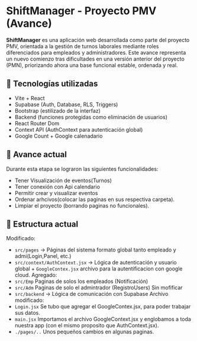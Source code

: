 # ShiftManager - Proyecto PMV (Avance)

**ShiftManager** es una aplicación web desarrollada como parte del proyecto PMV, orientada a la gestión de turnos laborales mediante roles diferenciados para empleados y administradores. Este avance representa un nuevo comienzo tras dificultades en una versión anterior del proyecto (PMN), priorizando ahora una base funcional estable, ordenada y real.

## 🚀 Tecnologías utilizadas

- Vite + React  
- Supabase (Auth, Database, RLS, Triggers)  
- Bootstrap (estilizado de la interfaz)  
- Backend (funciones protegidas como eliminación de usuarios)  
- React Router Dom  
- Context API (AuthContext para autenticación global)
- Google Count + Google calenadario

## 📌 Avance actual

Durante esta etapa se lograron las siguientes funcionalidades:
- Tener Visualización de eventos(Turnos)
- Tener conexión con Api calendario
- Permitir crear y visualizar eventos
- Ordenar arhcivos(colocar las paginas en sus respectiva carpeta).
- Limpiar el proyecto (borrando paginas no funcionales).

## 📂 Estructura actual

Modificado:
- `src/pages` → Páginas del sistema formato global tanto empleado y admi(Login,Panel, etc.)
- `src/context/AuthContext.jsx` → Lógica de autenticación y usuario global + `GoogleContex.jsx` archivo para la autentificacion con google cloud.
Agregado:
- `src/Emp` Paginas de solos los empleados (Notificación)
- `src/Adm` Paginas de solo el admintrador (RegistroUsers)
Sin mofificar 
- `src/backend` → Lógica de comunicación con Supabase
Archivo modificado:
- `Login.jsx` Se tubo que agregar el GoogleContex.jsx, para poder trabajar sus datos.
- `main.jsx` Importamos el archivo GoogleContext.jsx y englobamos a toda nuestra app (con el mismo proposito que AuthContext.jsx).
- `./pages/..` Unos pequeños cambios en algunas paginas.
